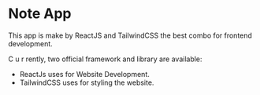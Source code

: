 # Note App

This app is make by ReactJS and TailwindCSS the best combo for frontend development.

C u r rently, two official framework and library are available:

- ReactJs uses for Website Development.
- TailwindCSS uses for styling the website.
